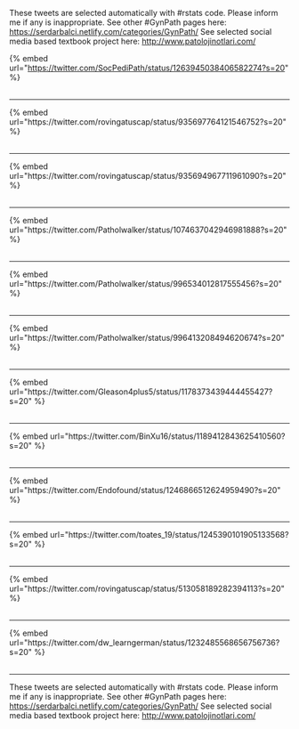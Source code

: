 

These tweets are selected automatically with #rstats code. Please inform me if any is inappropriate.
See other #GynPath pages here: https://serdarbalci.netlify.com/categories/GynPath/ 
See selected social media based textbook project here: http://www.patolojinotlari.com/

{% embed url="https://twitter.com/SocPediPath/status/1263945038406582274?s=20" %}<br>
<br>
<hr>
{% embed url="https://twitter.com/rovingatuscap/status/935697764121546752?s=20" %}<br>
<br>
<hr>
{% embed url="https://twitter.com/rovingatuscap/status/935694967711961090?s=20" %}<br>
<br>
<hr>
{% embed url="https://twitter.com/Patholwalker/status/1074637042946981888?s=20" %}<br>
<br>
<hr>
{% embed url="https://twitter.com/Patholwalker/status/996534012817555456?s=20" %}<br>
<br>
<hr>
{% embed url="https://twitter.com/Patholwalker/status/996413208494620674?s=20" %}<br>
<br>
<hr>
{% embed url="https://twitter.com/Gleason4plus5/status/1178373439444455427?s=20" %}<br>
<br>
<hr>
{% embed url="https://twitter.com/BinXu16/status/1189412843625410560?s=20" %}<br>
<br>
<hr>
{% embed url="https://twitter.com/Endofound/status/1246866512624959490?s=20" %}<br>
<br>
<hr>
{% embed url="https://twitter.com/toates_19/status/1245390101905133568?s=20" %}<br>
<br>
<hr>
{% embed url="https://twitter.com/rovingatuscap/status/513058189282394113?s=20" %}<br>
<br>
<hr>
{% embed url="https://twitter.com/dw_learngerman/status/1232485568656756736?s=20" %}<br>
<br>
<hr>


These tweets are selected automatically with #rstats code. Please inform me if any is inappropriate.
See other #GynPath pages here: https://serdarbalci.netlify.com/categories/GynPath/ 
See selected social media based textbook project here: http://www.patolojinotlari.com/
